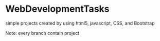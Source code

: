 # WebDevelopmentTasks
simple projects created by using html5, javascript, CSS, and Bootstrap


Note: every branch contain project

